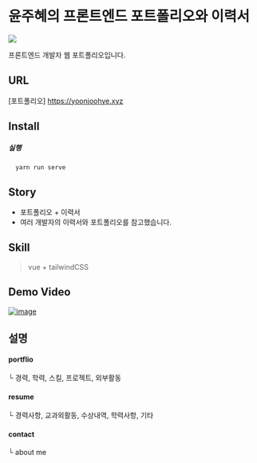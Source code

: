 # 윤주혜의 프론트엔드 포트폴리오와 이력서
<img src="https://img.shields.io/badge/likes-100%2B-%23ff69b4"/>

프론트엔드 개발자 웹 포트폴리오입니다.

## URL
[포트폴리오] https://yoonjoohye.xyz

## Install

##### 실행
```
  yarn run serve
```

## Story

- 포트폴리오 + 이력서
- 여러 개발자의 이력서와 포트폴리오를 참고했습니다.


## Skill
> vue + tailwindCSS

## Demo Video
[![image](https://user-images.githubusercontent.com/26542929/89775359-973e7a00-db42-11ea-9943-2d57d54ff6a6.png)](https://i.imgur.com/pditetx.mp4)

## 설명
#### portflio
└ 경력, 학력, 스킬, 프로젝트, 외부활동

#### resume
└ 경력사항, 교과외활동, 수상내역, 학력사항, 기타

#### contact
└ about me

